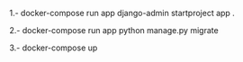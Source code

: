 1.- docker-compose run app django-admin startproject app .

2.- docker-compose run app python manage.py migrate

3.- docker-compose up
